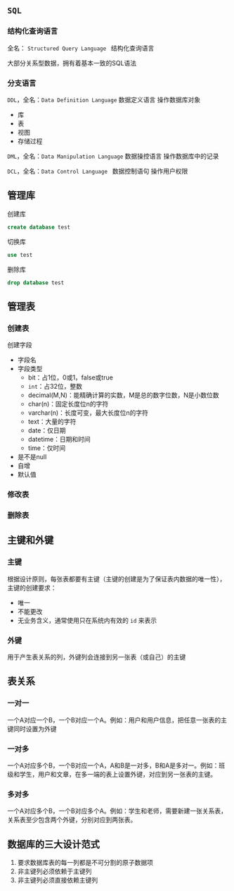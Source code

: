 ## `SQL`

###  结构化查询语言

全名： `Structured Query Language `  结构化查询语言

大部分关系型数据，拥有着基本一致的SQL语法

### 分支语言

`DDL`，全名：`Data Definition Language` 数据定义语言 操作数据库对象

* 库
* 表
* 视图
* 存储过程

`DML`，全名：`Data Manipulation Language`  数据操控语言 操作数据库中的记录

`DCL`，全名：`Data Control Language ` 数据控制语句 操作用户权限

## 管理库

创建库

```sql
create database test
```

切换库

```sql
use test
```

删除库

```sql
drop database test
```

## 管理表

### 创建表

创建字段

* 字段名
* 字段类型
  * bit：占1位，0或1，false或true
  * `int`：占32位，整数
  * decimal(M,N)：能精确计算的实数，M是总的数字位数，N是小数位数
  * char(n)：固定长度位n的字符
  * varchar(n)：长度可变，最大长度位n的字符
  * text：大量的字符
  * date：仅日期
  * datetime：日期和时间
  * time：仅时间
* 是不是null
* 自增
* 默认值

### 修改表

### 删除表

## 主键和外键

### 主键

根据设计原则，每张表都要有主键（主键的创建是为了保证表内数据的唯一性），主键的创建要求：

* 唯一
* 不能更改
* 无业务含义，通常使用只在系统内有效的 `id` 来表示

### 外键

用于产生表关系的列，外键列会连接到另一张表（或自己）的主键

## 表关系

### 一对一

一个A对应一个B，一个B对应一个A。例如：用户和用户信息，把任意一张表的主键同时设置为外键

### 一对多

一个A对应多个B，一个B对应一个A，A和B是一对多，B和A是多对一。例如：班级和学生，用户和文章，在多一端的表上设置外键，对应到另一张表的主键。

### 多对多

一个A对应多个B，一个B对应多个A。例如：学生和老师，需要新建一张关系表，关系表至少包含两个外键，分别对应到两张表。

## 数据库的三大设计范式

1. 要求数据库表的每一列都是不可分割的原子数据项
2. 非主键列必须依赖于主键列
3. 非主键列必须直接依赖主键列